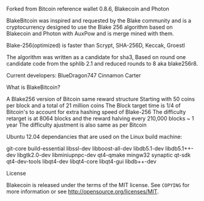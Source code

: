 Forked from Bitcoin reference wallet 0.8.6, Blakecoin and Photon

BlakeBitcoin was inspired and requested by the Blake community and is a cryptocurrency designed to use the Blake 256 algorithm based on Blakecoin and Photon with AuxPow and is merge mined with them.

Blake-256(optimized) is faster than Scrypt, SHA-256D, Keccak, Groestl

The algorithm was written as a candidate for sha3, Based on round one candidate code from the sphlib 2.1 and reduced rounds to 8 aka blake256r8.

Current developers:
BlueDragon747
Cinnamon Carter

What is BlakeBitcoin?

A Blake256 version of Bitcoin same reward structure Starting with 50 coins per block and a total of 21 million coins 
The Block target time is 1/4 of Bitcoin's to account for extra hashing speed of Blake-256
The difficulty retarget is at 8064 blocks and the reward halving every 210,000 blocks ~ 1 year
The difficulty ajustment is also same as per Bitcoin
  

Ubuntu 12.04 dependancies that are used on the Linux build machine:

git-core build-essential libssl-dev libboost-all-dev libdb5.1-dev libdb5.1++-dev libgtk2.0-dev libminiupnpc-dev qt4-qmake mingw32 synaptic qt-sdk qt4-dev-tools libqt4-dev libqt4-core libqt4-gui libdb++-dev

License

Blakecoin is released under the terms of the MIT license. See `COPYING` for more
information or see http://opensource.org/licenses/MIT.



